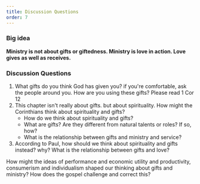 ```yaml
---
title: Discussion Questions
order: 7
---
```


### Big idea
**Ministry is not about gifts or giftedness. Ministry is love in action. Love gives as well as receives.**

### Discussion Questions

1. What gifts do you think God has given you? if you're comfortable, ask the people around you. How are you using these gifts?
Please read 1 Cor 12  
2. This chapter isn't really about gifts. but about spirituality. How might the Corinthians think about spirituality and gifts? 
   * How do we think about spirituality and gifts?
   * What are gifts? Are they different from natural talents or roles? If so, how?
   * What is the relationship between gifts and ministry and service? 
3. According to Paul, how should we think about spirituality and gifts instead?  why? What is the relationship between gifts and love? 

How might the ideas of performance and economic utility and productivity, consumerism and individualism shaped our thinking about gifts and ministry? How does the gospel challenge and correct this? 
